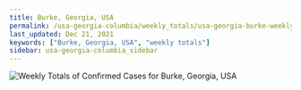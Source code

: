 ```yaml
---
title: Burke, Georgia, USA
permalink: /usa-georgia-columbia/weekly_totals/usa-georgia-burke-weekly_totals.html
last_updated: Dec 21, 2021
keywords: ["Burke, Georgia, USA", "weekly totals"]
sidebar: usa-georgia-columbia_sidebar
---
```


![Weekly Totals of Confirmed Cases for Burke, Georgia, USA](/covid_tracker/images/graphs/usa-georgia-burke-weekly_totals_graph.png)
